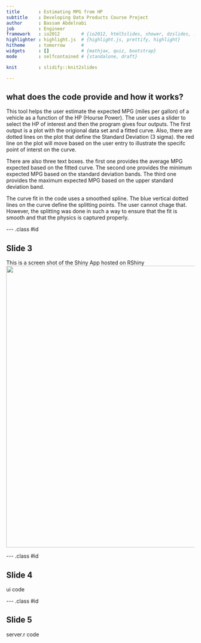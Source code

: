 ```yaml
---
title       : Estimating MPG from HP
subtitle    : Developing Data Products Course Project
author      : Bassam Abdelnabi
job         : Engineer
framework   : io2012        # {io2012, html5slides, shower, dzslides, ...}
highlighter : highlight.js  # {highlight.js, prettify, highlight}
hitheme     : tomorrow      # 
widgets     : []            # {mathjax, quiz, bootstrap}
mode        : selfcontained # {standalone, draft}

knit        : slidify::knit2slides

---
```


## what does the code provide and how it works?

This tool helps the user estimate the expected MPG (miles per gallon) of a vehicle as a function of the HP (Hourse Power). The user uses a slider to select the HP of interest and then the program gives four outputs. The first output is a plot with the origional data set and a fitted curve. Also, there are dotted lines on the plot that define the Standard Deviation (3 sigma). the red line on the plot will move based on the user entry to illustrate the specifc point of interst on the curve. 

There are also three text boxes. the first one provides the average MPG expected based on the fitted curve. The second one provides the minimum expected MPG based on the standard deviation bands. The third one provides the maximum expected MPG based on the upper standard deviation band. 

The curve fit in the code uses a smoothed spline. The blue vertical dotted lines on the curve define the splitting points. The user cannot chage that. However, the splitting was done in such a way to ensure that the fit is smooth and that the physics is captured properly.

--- .class #id 

## Slide 3
This is a screen shot of the Shiny App hosted on RShiny
<img src=assets/img/DevelopingDataProductsProjectScreen style="width: 750px">


--- .class #id 


## Slide 4
ui code

--- .class #id 

## Slide 5
server.r code
